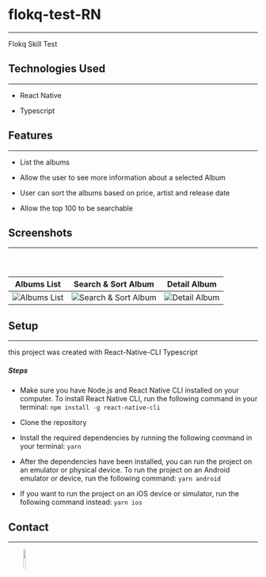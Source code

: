<h1>flokq-test-RN</h1>
<hr><p>Flokq Skill Test</p><h2>Technologies Used</h2>
<hr><ul>
<li>React Native</li>
</ul><ul>
<li>Typescript</li>
</ul><h2>Features</h2>
<hr><ul>
<li>List the albums</li>
</ul><ul>
<li>Allow the user to see more information about a selected Album</li>
</ul><ul>
<li>User can sort the albums based on price, artist and release date</li>
</ul><ul>
<li>Allow the top 100 to be searchable</li>
</ul><h2>Screenshots</h2>

<hr><p><img src="https://user-images.githubusercontent.com/79769140/221787819-2367e831-e213-41da-a9ef-7354b6d10b5e.png" alt=""></p><p><img src="https://user-images.githubusercontent.com/79769140/221788003-c16a0c67-f48e-47f0-8989-572814d2d0f4.png" alt=""></p><p><img src="https://user-images.githubusercontent.com/79769140/221788109-76724362-3087-4268-be9a-4dec1da9e981.png" alt="">

Albums List | Search & Sort Album | Detail Album 
:-------------------------:|:-------------------------:|:-------------------------:
![Albums List](https://user-images.githubusercontent.com/79769140/221787819-2367e831-e213-41da-a9ef-7354b6d10b5e.png?raw=true)  |  ![Search & Sort Album](https://user-images.githubusercontent.com/79769140/221788003-c16a0c67-f48e-47f0-8989-572814d2d0f4.png?raw=true) | ![Detail Album](https://user-images.githubusercontent.com/79769140/221788109-76724362-3087-4268-be9a-4dec1da9e981.png?raw=true)

</p><h2>Setup</h2>
<hr><p>this project was created with React-Native-CLI Typescript</p><h5>Steps</h5><ul>
<li>Make sure you have Node.js and React Native CLI installed on your computer. To install React Native CLI, run the following command in your terminal: <code>npm install -g react-native-cli</code></li>
</ul><ul>
<li>Clone the repository</li>
</ul><ul>
<li>Install the required dependencies by running the following command in your terminal: <code>yarn</code></li>
</ul><ul>
<li>After the dependencies have been installed, you can run the project on an emulator or physical device. To run the project on an Android emulator or device, run the following command: <code>yarn android</code></li>
</ul><ul>
<li>If you want to run the project on an iOS device or simulator, run the following command instead: <code>yarn ios</code></li>
</ul><h2>Contact</h2>
<hr><p><span style="margin-right: 30px;"></span><a href="https://www.linkedin.com/in/sandi-muhamad-rizalul/"><img target="_blank" src="https://cdn.jsdelivr.net/gh/devicons/devicon/icons/linkedin/linkedin-original.svg" style="width: 10%;"></a></p>